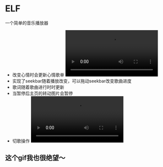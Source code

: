 # ELF
一个简单的音乐播放器

* 改变心情时会更新心情歌单
 ![image](https://github.com/931717954/ELF/blob/master/%E6%94%B9%E5%BF%83%E6%83%85.mov)
* 实现了seekbar随着播放改变，可以拖动seekbar改变歌曲进度
* 歌词随着歌曲进行时时更新
* 当暂停后主页的转动图片会暂停
* 切歌操作
![image](https://github.com/931717954/ELF/blob/master/%E5%88%87%E6%AD%8C.mov)
## 这个gif我也很绝望～
